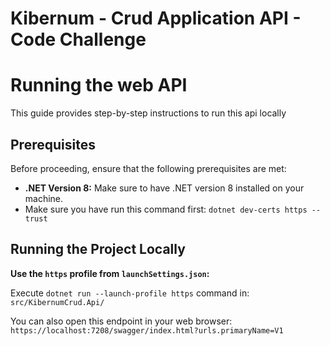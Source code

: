 # Kibernum - Crud Application API - Code Challenge

# Running the web API

This guide provides step-by-step instructions to run this api locally

## Prerequisites
Before proceeding, ensure that the following prerequisites are met:

- **.NET Version 8:** Make sure to have .NET version 8 installed on your machine.
- Make sure you have run this command first: `dotnet dev-certs https --trust`

## Running the Project Locally

**Use the `https` profile from `launchSettings.json`:**

Execute `dotnet run --launch-profile https` command in: `src/KibernumCrud.Api/`

You can also open this endpoint in your web browser:
`https://localhost:7208/swagger/index.html?urls.primaryName=V1`